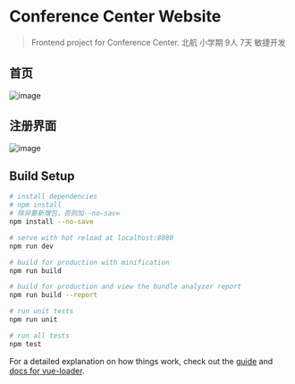 # Conference Center Website
> Frontend project for Conference Center.
> 北航 小学期 9人 7天 敏捷开发
##  首页
![image](https://github.com/WikiXiao/ConferenceCenter/blob/master/static/QQ%E6%88%AA%E5%9B%BE20180710231714.jpg)
##  注册界面
![image](https://github.com/WikiXiao/ConferenceCenter/blob/master/static/QQ%E6%88%AA%E5%9B%BE20180710231740.jpg)

## Build Setup

``` bash
# install dependencies
# npm install
# 除非要新增包，否则加--no-sav=
npm install --no-save

# serve with hot reload at localhost:8080
npm run dev

# build for production with minification
npm run build

# build for production and view the bundle analyzer report
npm run build --report

# run unit tests
npm run unit

# run all tests
npm test
```

For a detailed explanation on how things work, check out the [guide](http://vuejs-templates.github.io/webpack/) and [docs for vue-loader](http://vuejs.github.io/vue-loader).

